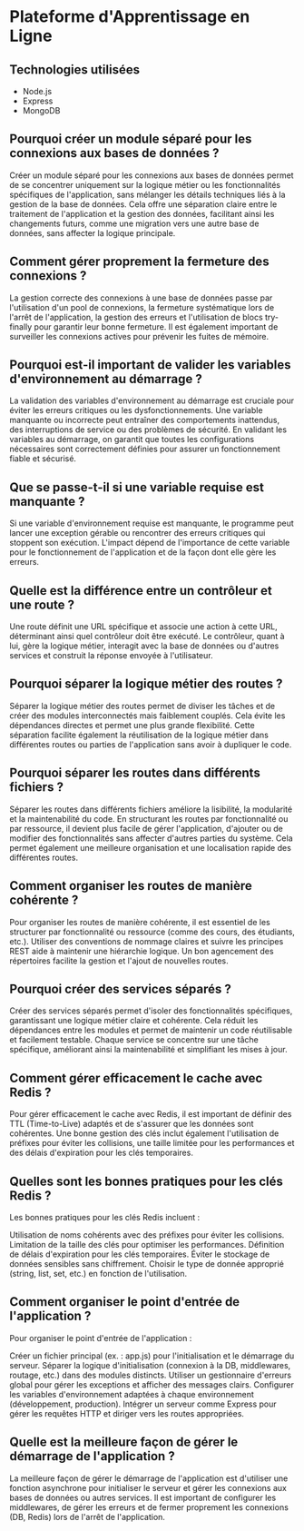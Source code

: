 # Plateforme d'Apprentissage en Ligne

## Technologies utilisées
- Node.js
- Express
- MongoDB

## Pourquoi créer un module séparé pour les connexions aux bases de données ?
Créer un module séparé pour les connexions aux bases de données permet de se concentrer uniquement sur la logique métier ou les fonctionnalités spécifiques de l'application, sans mélanger les détails techniques liés à la gestion de la base de données. Cela offre une séparation claire entre le traitement de l'application et la gestion des données, facilitant ainsi les changements futurs, comme une migration vers une autre base de données, sans affecter la logique principale.

## Comment gérer proprement la fermeture des connexions ?
La gestion correcte des connexions à une base de données passe par l'utilisation d'un pool de connexions, la fermeture systématique lors de l'arrêt de l'application, la gestion des erreurs et l'utilisation de blocs try-finally pour garantir leur bonne fermeture. Il est également important de surveiller les connexions actives pour prévenir les fuites de mémoire.

## Pourquoi est-il important de valider les variables d'environnement au démarrage ?
La validation des variables d'environnement au démarrage est cruciale pour éviter les erreurs critiques ou les dysfonctionnements. Une variable manquante ou incorrecte peut entraîner des comportements inattendus, des interruptions de service ou des problèmes de sécurité. En validant les variables au démarrage, on garantit que toutes les configurations nécessaires sont correctement définies pour assurer un fonctionnement fiable et sécurisé.

## Que se passe-t-il si une variable requise est manquante ?
Si une variable d'environnement requise est manquante, le programme peut lancer une exception gérable ou rencontrer des erreurs critiques qui stoppent son exécution. L'impact dépend de l'importance de cette variable pour le fonctionnement de l'application et de la façon dont elle gère les erreurs.

## Quelle est la différence entre un contrôleur et une route ?
Une route définit une URL spécifique et associe une action à cette URL, déterminant ainsi quel contrôleur doit être exécuté. Le contrôleur, quant à lui, gère la logique métier, interagit avec la base de données ou d'autres services et construit la réponse envoyée à l'utilisateur.

## Pourquoi séparer la logique métier des routes ?
Séparer la logique métier des routes permet de diviser les tâches et de créer des modules interconnectés mais faiblement couplés. Cela évite les dépendances directes et permet une plus grande flexibilité. Cette séparation facilite également la réutilisation de la logique métier dans différentes routes ou parties de l'application sans avoir à dupliquer le code.

## Pourquoi séparer les routes dans différents fichiers ?
Séparer les routes dans différents fichiers améliore la lisibilité, la modularité et la maintenabilité du code. En structurant les routes par fonctionnalité ou par ressource, il devient plus facile de gérer l'application, d'ajouter ou de modifier des fonctionnalités sans affecter d'autres parties du système. Cela permet également une meilleure organisation et une localisation rapide des différentes routes.

## Comment organiser les routes de manière cohérente ?
Pour organiser les routes de manière cohérente, il est essentiel de les structurer par fonctionnalité ou ressource (comme des cours, des étudiants, etc.). Utiliser des conventions de nommage claires et suivre les principes REST aide à maintenir une hiérarchie logique. Un bon agencement des répertoires facilite la gestion et l'ajout de nouvelles routes.

## Pourquoi créer des services séparés ?
Créer des services séparés permet d'isoler des fonctionnalités spécifiques, garantissant une logique métier claire et cohérente. Cela réduit les dépendances entre les modules et permet de maintenir un code réutilisable et facilement testable. Chaque service se concentre sur une tâche spécifique, améliorant ainsi la maintenabilité et simplifiant les mises à jour.

## Comment gérer efficacement le cache avec Redis ?
Pour gérer efficacement le cache avec Redis, il est important de définir des TTL (Time-to-Live) adaptés et de s'assurer que les données sont cohérentes. Une bonne gestion des clés inclut également l'utilisation de préfixes pour éviter les collisions, une taille limitée pour les performances et des délais d'expiration pour les clés temporaires.

## Quelles sont les bonnes pratiques pour les clés Redis ?
Les bonnes pratiques pour les clés Redis incluent :

Utilisation de noms cohérents avec des préfixes pour éviter les collisions.
Limitation de la taille des clés pour optimiser les performances.
Définition de délais d'expiration pour les clés temporaires.
Éviter le stockage de données sensibles sans chiffrement.
Choisir le type de donnée approprié (string, list, set, etc.) en fonction de l'utilisation.

## Comment organiser le point d'entrée de l'application ?
Pour organiser le point d'entrée de l'application :

Créer un fichier principal (ex. : app.js) pour l'initialisation et le démarrage du serveur.
Séparer la logique d'initialisation (connexion à la DB, middlewares, routage, etc.) dans des modules distincts.
Utiliser un gestionnaire d'erreurs global pour gérer les exceptions et afficher des messages clairs.
Configurer les variables d'environnement adaptées à chaque environnement (développement, production).
Intégrer un serveur comme Express pour gérer les requêtes HTTP et diriger vers les routes appropriées.

## Quelle est la meilleure façon de gérer le démarrage de l'application ?
La meilleure façon de gérer le démarrage de l'application est d'utiliser une fonction asynchrone pour initialiser le serveur et gérer les connexions aux bases de données ou autres services. Il est important de configurer les middlewares, de gérer les erreurs et de fermer proprement les connexions (DB, Redis) lors de l'arrêt de l'application.